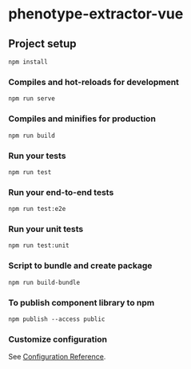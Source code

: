 # phenotype-extractor-vue

## Project setup
```
npm install
```

### Compiles and hot-reloads for development
```
npm run serve
```

### Compiles and minifies for production
```
npm run build
```

### Run your tests
```
npm run test
```

### Run your end-to-end tests
```
npm run test:e2e
```

### Run your unit tests
```
npm run test:unit
```

### Script to bundle and create package
```
npm run build-bundle
```

### To publish component library to npm
```
npm publish --access public
```

### Customize configuration
See [Configuration Reference](https://cli.vuejs.org/config/).
